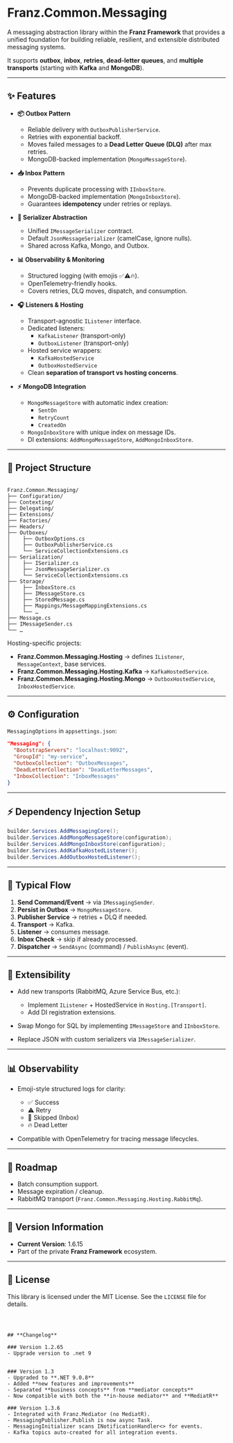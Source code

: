 ﻿
# Franz.Common.Messaging

A messaging abstraction library within the **Franz Framework** that provides a unified foundation for building reliable, resilient, and extensible distributed messaging systems.  

It supports **outbox**, **inbox**, **retries**, **dead-letter queues**, and **multiple transports** (starting with **Kafka** and **MongoDB**).

---

## ✨ Features

- **📦 Outbox Pattern**
  - Reliable delivery with `OutboxPublisherService`.
  - Retries with exponential backoff.
  - Moves failed messages to a **Dead Letter Queue (DLQ)** after max retries.
  - MongoDB-backed implementation (`MongoMessageStore`).

- **📥 Inbox Pattern**
  - Prevents duplicate processing with `IInboxStore`.
  - MongoDB-backed implementation (`MongoInboxStore`).
  - Guarantees **idempotency** under retries or replays.

- **🧩 Serializer Abstraction**
  - Unified `IMessageSerializer` contract.
  - Default `JsonMessageSerializer` (camelCase, ignore nulls).
  - Shared across Kafka, Mongo, and Outbox.

- **📊 Observability & Monitoring**
  - Structured logging (with emojis ✅⚠️🔥).
  - OpenTelemetry-friendly hooks.
  - Covers retries, DLQ moves, dispatch, and consumption.

- **🎧 Listeners & Hosting**
  - Transport-agnostic `IListener` interface.
  - Dedicated listeners:
    - `KafkaListener` (transport-only)
    - `OutboxListener` (transport-only)
  - Hosted service wrappers:
    - `KafkaHostedService`
    - `OutboxHostedService`
  - Clean **separation of transport vs hosting concerns**.

- **⚡ MongoDB Integration**
  - `MongoMessageStore` with automatic index creation:
    - `SentOn`
    - `RetryCount`
    - `CreatedOn`
  - `MongoInboxStore` with unique index on message IDs.
  - DI extensions: `AddMongoMessageStore`, `AddMongoInboxStore`.

---

## 📂 Project Structure

```

Franz.Common.Messaging/
├── Configuration/
├── Contexting/
├── Delegating/
├── Extensions/
├── Factories/
├── Headers/
├── Outboxes/
│    ├── OutboxOptions.cs
│    ├── OutboxPublisherService.cs
│    └── ServiceCollectionExtensions.cs
├── Serialization/
│    ├── ISerializer.cs
│    ├── JsonMessageSerializer.cs
│    └── ServiceCollectionExtensions.cs
├── Storage/
│    ├── InboxStore.cs
│    ├── IMessageStore.cs
│    ├── StoredMessage.cs
│    ├── Mappings/MessageMappingExtensions.cs
│    └── …
├── Message.cs
├── IMessageSender.cs
└── …

````

Hosting-specific projects:
- **Franz.Common.Messaging.Hosting** → defines `IListener`, `MessageContext`, base services.
- **Franz.Common.Messaging.Hosting.Kafka** → `KafkaHostedService`.
- **Franz.Common.Messaging.Hosting.Mongo** → `OutboxHostedService`, `InboxHostedService`.

---

## ⚙️ Configuration

`MessagingOptions` in `appsettings.json`:

```json
"Messaging": {
  "BootstrapServers": "localhost:9092",
  "GroupId": "my-service",
  "OutboxCollection": "OutboxMessages",
  "DeadLetterCollection": "DeadLetterMessages",
  "InboxCollection": "InboxMessages"
}
````

---

## ⚡ Dependency Injection Setup

```csharp
builder.Services.AddMessagingCore();
builder.Services.AddMongoMessageStore(configuration);
builder.Services.AddMongoInboxStore(configuration);
builder.Services.AddKafkaHostedListener();
builder.Services.AddOutboxHostedListener();
```

---

## 🔄 Typical Flow

1. **Send Command/Event** → via `IMessagingSender`.
2. **Persist in Outbox** → `MongoMessageStore`.
3. **Publisher Service** → retries + DLQ if needed.
4. **Transport** → Kafka.
5. **Listener** → consumes message.
6. **Inbox Check** → skip if already processed.
7. **Dispatcher** → `SendAsync` (command) / `PublishAsync` (event).

---

## 🚀 Extensibility

* Add new transports (RabbitMQ, Azure Service Bus, etc.):

  * Implement `IListener` + HostedService in `Hosting.[Transport]`.
  * Add DI registration extensions.
* Swap Mongo for SQL by implementing `IMessageStore` and `IInboxStore`.
* Replace JSON with custom serializers via `IMessageSerializer`.

---

## 📊 Observability

* Emoji-style structured logs for clarity:

  * ✅ Success
  * ⚠️ Retry
  * 🔁 Skipped (Inbox)
  * 🔥 Dead Letter
* Compatible with OpenTelemetry for tracing message lifecycles.

---

## 📌 Roadmap

* Batch consumption support.
* Message expiration / cleanup.
* RabbitMQ transport (`Franz.Common.Messaging.Hosting.RabbitMq`).

---

## 📝 Version Information

* **Current Version**: 1.6.15
* Part of the private **Franz Framework** ecosystem.

---

## 📜 License

This library is licensed under the MIT License. See the `LICENSE` file for details.

```



## **Changelog**

### Version 1.2.65
- Upgrade version to .net 9


### Version 1.3
- Upgraded to **.NET 9.0.8**
- Added **new features and improvements**
- Separated **business concepts** from **mediator concepts**
- Now compatible with both the **in-house mediator** and **MediatR**

### Version 1.3.6
- Integrated with Franz.Mediator (no MediatR).
- MessagingPublisher.Publish is now async Task.
- MessagingInitializer scans INotificationHandler<> for events.
- Kafka topics auto-created for all integration events.
